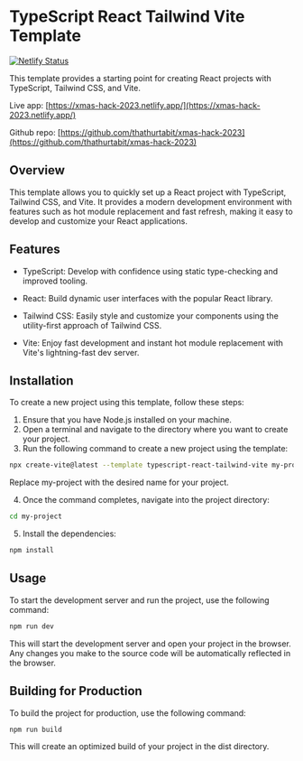 # TypeScript React Tailwind Vite Template

[![Netlify Status](https://api.netlify.com/api/v1/badges/4f5237ba-bbae-4c52-829a-dfd3da937719/deploy-status)](https://app.netlify.com/sites/xmas-hack-2023/deploys)

This template provides a starting point for creating React projects with TypeScript, Tailwind CSS, and Vite.

Live app: [https://xmas-hack-2023.netlify.app/](https://xmas-hack-2023.netlify.app/)

Github repo: [https://github.com/thathurtabit/xmas-hack-2023](https://github.com/thathurtabit/xmas-hack-2023)



## Overview

This template allows you to quickly set up a React project with TypeScript, Tailwind CSS, and Vite. It provides a modern development environment with features such as hot module replacement and fast refresh, making it easy to develop and customize your React applications.

## Features

- TypeScript: Develop with confidence using static type-checking and improved tooling.

- React: Build dynamic user interfaces with the popular React library.

- Tailwind CSS: Easily style and customize your components using the utility-first approach of Tailwind CSS.

- Vite: Enjoy fast development and instant hot module replacement with Vite's lightning-fast dev server.

## Installation

To create a new project using this template, follow these steps:

1. Ensure that you have Node.js installed on your machine.
2. Open a terminal and navigate to the directory where you want to create your project.
3. Run the following command to create a new project using the template:

```bash
npx create-vite@latest --template typescript-react-tailwind-vite my-project
```

Replace my-project with the desired name for your project.

4. Once the command completes, navigate into the project directory:

```bash
cd my-project
```

5. Install the dependencies:

```bash
npm install
```

## Usage

To start the development server and run the project, use the following command:

```bash
npm run dev
```

This will start the development server and open your project in the browser. Any changes you make to the source code will be automatically reflected in the browser.

## Building for Production

To build the project for production, use the following command:

```bash
npm run build
```

This will create an optimized build of your project in the dist directory.
